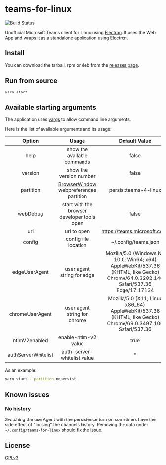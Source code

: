 # teams-for-linux

[![Build Status](https://travis-ci.org/IsmaelMartinez/teams-for-linux.svg?branch=master)](https://travis-ci.org/IsmaelMartinez/teams-for-linux)

Unofficial Microsoft Teams client for Linux using [Electron](https://electronjs.org/).
It uses the Web App and wraps it as a standalone application using Electron.

## Install

You can download the tarball, rpm or deb from the [releases page](https://github.com/IsmaelMartinez/teams-for-linux/releases).

## Run from source

```bash
yarn start
```

## Available starting arguments

The application uses [yargs](https://www.npmjs.com/package/yargs) to allow command line arguments.

Here is the list of available arguments and its usage:

| Option | Usage | Default Value |
|:-:|:-:|:-:|
| help  | show the available commands  |  false |
| version  | show the version number  |  false |
| partition | [BrowserWindow](https://electronjs.org/docs/api/browser-window) webpreferences partition  | persist:teams-4-linux |
| webDebug  | start with the browser developer tools open  |  false |
| url  | url to open |  https://teams.microsoft.com/ |
| config | config file location | ~/.config/teams.json |
| edgeUserAgent  |  user agent string for edge | Mozilla/5.0 (Windows NT 10.0; Win64; x64) AppleWebKit/537.36 (KHTML, like Gecko) Chrome/64.0.3282.140 Safari/537.36 Edge/17.17134  |
| chromeUserAgent  |  user agent string for chrome |  Mozilla/5.0 (X11; Linux x86_64) AppleWebKit/537.36 (KHTML, like Gecko) Chrome/69.0.3497.100 Safari/537.36 |
| ntlmV2enabled | enable-ntlm-v2 value | true |
| authServerWhitelist | auth-server-whitelist value | * |


As an example:
```bash
yarn start --partition nopersist
```

## Known issues

### No history
Switching the userAgent with the persistence turn on sometimes have the side effect of "loosing" the channels history. Removing the data under `~/.config/teams-for-linux` should fix the issue.

## License

[GPLv3](LICENSE.md)

